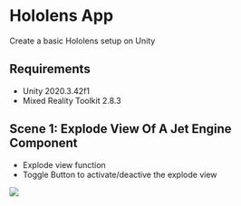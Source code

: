 # Hololens App

Create a basic Hololens setup on Unity

## Requirements
 - Unity 2020.3.42f1
 - Mixed Reality Toolkit 2.8.3

## Scene 1: Explode View Of A Jet Engine Component
 - Explode view function
 - Toggle Button to activate/deactive the explode view

![](https://github.com/zettw/HololensUnity/blob/main/Media/1-explode.gif)
